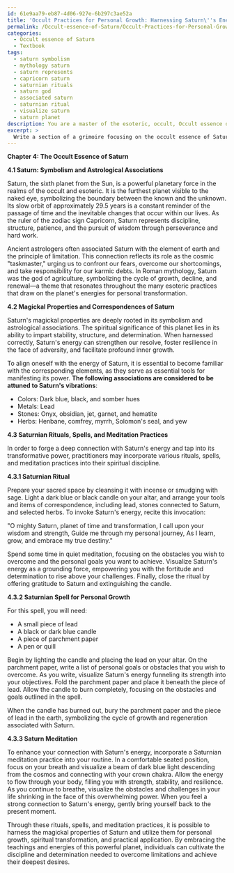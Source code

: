```yaml
---
id: 61e9aa79-eb87-4d06-927e-6b297c3ae52a
title: 'Occult Practices for Personal Growth: Harnessing Saturn\''s Energies'
permalink: /Occult-essence-of-Saturn/Occult-Practices-for-Personal-Growth-Harnessing-Saturns-Energies/
categories:
  - Occult essence of Saturn
  - Textbook
tags:
  - saturn symbolism
  - mythology saturn
  - saturn represents
  - capricorn saturn
  - saturnian rituals
  - saturn god
  - associated saturn
  - saturnian ritual
  - visualize saturn
  - saturn planet
description: You are a master of the esoteric, occult, Occult essence of Saturn and education, you have written many textbooks on the subject in ways that provide students with rich and deep understanding of the subject. You are being asked to write textbook-like sections on a topic and you do it with full context, explainability, and reliability in accuracy to the true facts of the topic at hand, in a textbook style that a student would easily be able to learn from, in a rich, engaging, and contextual way. Always include relevant context (such as formulas and history), related concepts, and in a way that someone can gain deep insights from.
excerpt: > 
  Write a section of a grimoire focusing on the occult essence of Saturn, discussing its symbolism, astrological associations, magickal properties, and how an initiate can harness the planet's energies for personal growth, spiritual development, and practical application. Include correspondences such as colors, metals, stones, and herbs associated with Saturn, as well as explanations of any rituals, spells, or meditation practices that can help the student deepen their connection with this planetary force.
---
```

**Chapter 4: The Occult Essence of Saturn**

**4.1 Saturn: Symbolism and Astrological Associations**

Saturn, the sixth planet from the Sun, is a powerful planetary force in the realms of the occult and esoteric. It is the furthest planet visible to the naked eye, symbolizing the boundary between the known and the unknown. Its slow orbit of approximately 29.5 years is a constant reminder of the passage of time and the inevitable changes that occur within our lives. As the ruler of the zodiac sign Capricorn, Saturn represents discipline, structure, patience, and the pursuit of wisdom through perseverance and hard work.

Ancient astrologers often associated Saturn with the element of earth and the principle of limitation. This connection reflects its role as the cosmic "taskmaster," urging us to confront our fears, overcome our shortcomings, and take responsibility for our karmic debts. In Roman mythology, Saturn was the god of agriculture, symbolizing the cycle of growth, decline, and renewal—a theme that resonates throughout the many esoteric practices that draw on the planet's energies for personal transformation.

**4.2 Magickal Properties and Correspondences of Saturn**

Saturn's magickal properties are deeply rooted in its symbolism and astrological associations. The spiritual significance of this planet lies in its ability to impart stability, structure, and determination. When harnessed correctly, Saturn's energy can strengthen our resolve, foster resilience in the face of adversity, and facilitate profound inner growth.

To align oneself with the energy of Saturn, it is essential to become familiar with the corresponding elements, as they serve as essential tools for manifesting its power. **The following associations are considered to be attuned to Saturn's vibrations**:

* Colors: Dark blue, black, and somber hues
* Metals: Lead
* Stones: Onyx, obsidian, jet, garnet, and hematite
* Herbs: Henbane, comfrey, myrrh, Solomon's seal, and yew

**4.3 Saturnian Rituals, Spells, and Meditation Practices**

In order to forge a deep connection with Saturn's energy and tap into its transformative power, practitioners may incorporate various rituals, spells, and meditation practices into their spiritual discipline.

**4.3.1 Saturnian Ritual**

Prepare your sacred space by cleansing it with incense or smudging with sage. Light a dark blue or black candle on your altar, and arrange your tools and items of correspondence, including lead, stones connected to Saturn, and selected herbs. To invoke Saturn's energy, recite this invocation:

"O mighty Saturn, planet of time and transformation,
I call upon your wisdom and strength,
Guide me through my personal journey,
As I learn, grow, and embrace my true destiny."

Spend some time in quiet meditation, focusing on the obstacles you wish to overcome and the personal goals you want to achieve. Visualize Saturn's energy as a grounding force, empowering you with the fortitude and determination to rise above your challenges. Finally, close the ritual by offering gratitude to Saturn and extinguishing the candle.

**4.3.2 Saturnian Spell for Personal Growth**

For this spell, you will need:

* A small piece of lead
* A black or dark blue candle
* A piece of parchment paper
* A pen or quill

Begin by lighting the candle and placing the lead on your altar. On the parchment paper, write a list of personal goals or obstacles that you wish to overcome. As you write, visualize Saturn's energy funneling its strength into your objectives. Fold the parchment paper and place it beneath the piece of lead. Allow the candle to burn completely, focusing on the obstacles and goals outlined in the spell.

When the candle has burned out, bury the parchment paper and the piece of lead in the earth, symbolizing the cycle of growth and regeneration associated with Saturn.

**4.3.3 Saturn Meditation**

To enhance your connection with Saturn's energy, incorporate a Saturnian meditation practice into your routine. In a comfortable seated position, focus on your breath and visualize a beam of dark blue light descending from the cosmos and connecting with your crown chakra. Allow the energy to flow through your body, filling you with strength, stability, and resilience. As you continue to breathe, visualize the obstacles and challenges in your life shrinking in the face of this overwhelming power. When you feel a strong connection to Saturn's energy, gently bring yourself back to the present moment.

Through these rituals, spells, and meditation practices, it is possible to harness the magickal properties of Saturn and utilize them for personal growth, spiritual transformation, and practical application. By embracing the teachings and energies of this powerful planet, individuals can cultivate the discipline and determination needed to overcome limitations and achieve their deepest desires.
